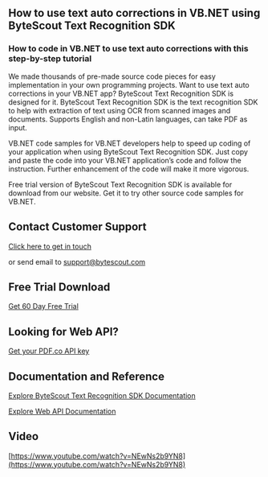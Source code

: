 ## How to use text auto corrections in VB.NET using ByteScout Text Recognition SDK

### How to code in VB.NET to use text auto corrections with this step-by-step tutorial

We made thousands of pre-made source code pieces for easy implementation in your own programming projects. Want to use text auto corrections in your VB.NET app? ByteScout Text Recognition SDK is designed for it. ByteScout Text Recognition SDK is the text recognition SDK to help with extraction of text using OCR from scanned images and documents. Supports English and non-Latin languages, can take PDF as input.

VB.NET code samples for VB.NET developers help to speed up coding of your application when using ByteScout Text Recognition SDK. Just copy and paste the code into your VB.NET application’s code and follow the instruction. Further enhancement of the code will make it more vigorous.

Free trial version of ByteScout Text Recognition SDK is available for download from our website. Get it to try other source code samples for VB.NET.

## Contact Customer Support

[Click here to get in touch](https://bytescout.zendesk.com/hc/en-us/requests/new?subject=ByteScout%20Text%20Recognition%20SDK%20Question)

or send email to [support@bytescout.com](mailto:support@bytescout.com?subject=ByteScout%20Text%20Recognition%20SDK%20Question) 

## Free Trial Download

[Get 60 Day Free Trial](https://bytescout.com/download/web-installer?utm_source=github-readme)

## Looking for Web API? 

[Get your PDF.co API key](https://pdf.co/documentation/api?utm_source=github-readme)

## Documentation and Reference

[Explore ByteScout Text Recognition SDK Documentation](https://bytescout.com/documentation/index.html?utm_source=github-readme)

[Explore Web API Documentation](https://pdf.co/documentation/api?utm_source=github-readme)

## Video

[https://www.youtube.com/watch?v=NEwNs2b9YN8](https://www.youtube.com/watch?v=NEwNs2b9YN8)